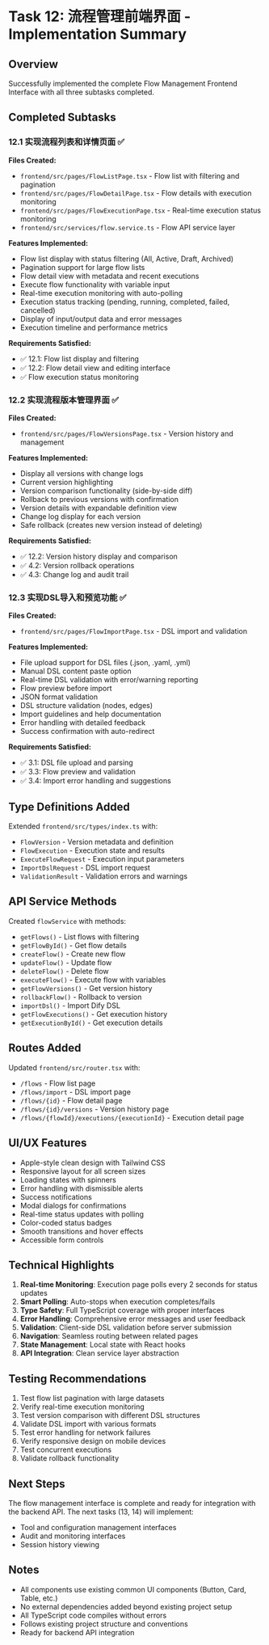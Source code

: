 # Task 12: 流程管理前端界面 - Implementation Summary

## Overview
Successfully implemented the complete Flow Management Frontend Interface with all three subtasks completed.

## Completed Subtasks

### 12.1 实现流程列表和详情页面 ✅
**Files Created:**
- `frontend/src/pages/FlowListPage.tsx` - Flow list with filtering and pagination
- `frontend/src/pages/FlowDetailPage.tsx` - Flow details with execution monitoring
- `frontend/src/pages/FlowExecutionPage.tsx` - Real-time execution status monitoring
- `frontend/src/services/flow.service.ts` - Flow API service layer

**Features Implemented:**
- Flow list display with status filtering (All, Active, Draft, Archived)
- Pagination support for large flow lists
- Flow detail view with metadata and recent executions
- Execute flow functionality with variable input
- Real-time execution monitoring with auto-polling
- Execution status tracking (pending, running, completed, failed, cancelled)
- Display of input/output data and error messages
- Execution timeline and performance metrics

**Requirements Satisfied:**
- ✅ 12.1: Flow list display and filtering
- ✅ 12.2: Flow detail view and editing interface
- ✅ Flow execution status monitoring

### 12.2 实现流程版本管理界面 ✅
**Files Created:**
- `frontend/src/pages/FlowVersionsPage.tsx` - Version history and management

**Features Implemented:**
- Display all versions with change logs
- Current version highlighting
- Version comparison functionality (side-by-side diff)
- Rollback to previous versions with confirmation
- Version details with expandable definition view
- Change log display for each version
- Safe rollback (creates new version instead of deleting)

**Requirements Satisfied:**
- ✅ 12.2: Version history display and comparison
- ✅ 4.2: Version rollback operations
- ✅ 4.3: Change log and audit trail

### 12.3 实现DSL导入和预览功能 ✅
**Files Created:**
- `frontend/src/pages/FlowImportPage.tsx` - DSL import and validation

**Features Implemented:**
- File upload support for DSL files (.json, .yaml, .yml)
- Manual DSL content paste option
- Real-time DSL validation with error/warning reporting
- Flow preview before import
- JSON format validation
- DSL structure validation (nodes, edges)
- Import guidelines and help documentation
- Error handling with detailed feedback
- Success confirmation with auto-redirect

**Requirements Satisfied:**
- ✅ 3.1: DSL file upload and parsing
- ✅ 3.3: Flow preview and validation
- ✅ 3.4: Import error handling and suggestions

## Type Definitions Added

Extended `frontend/src/types/index.ts` with:
- `FlowVersion` - Version metadata and definition
- `FlowExecution` - Execution state and results
- `ExecuteFlowRequest` - Execution input parameters
- `ImportDslRequest` - DSL import request
- `ValidationResult` - Validation errors and warnings

## API Service Methods

Created `flowService` with methods:
- `getFlows()` - List flows with filtering
- `getFlowById()` - Get flow details
- `createFlow()` - Create new flow
- `updateFlow()` - Update flow
- `deleteFlow()` - Delete flow
- `executeFlow()` - Execute flow with variables
- `getFlowVersions()` - Get version history
- `rollbackFlow()` - Rollback to version
- `importDsl()` - Import Dify DSL
- `getFlowExecutions()` - Get execution history
- `getExecutionById()` - Get execution details

## Routes Added

Updated `frontend/src/router.tsx` with:
- `/flows` - Flow list page
- `/flows/import` - DSL import page
- `/flows/{id}` - Flow detail page
- `/flows/{id}/versions` - Version history page
- `/flows/{flowId}/executions/{executionId}` - Execution detail page

## UI/UX Features

- Apple-style clean design with Tailwind CSS
- Responsive layout for all screen sizes
- Loading states with spinners
- Error handling with dismissible alerts
- Success notifications
- Modal dialogs for confirmations
- Real-time status updates with polling
- Color-coded status badges
- Smooth transitions and hover effects
- Accessible form controls

## Technical Highlights

1. **Real-time Monitoring**: Execution page polls every 2 seconds for status updates
2. **Smart Polling**: Auto-stops when execution completes/fails
3. **Type Safety**: Full TypeScript coverage with proper interfaces
4. **Error Handling**: Comprehensive error messages and user feedback
5. **Validation**: Client-side DSL validation before server submission
6. **Navigation**: Seamless routing between related pages
7. **State Management**: Local state with React hooks
8. **API Integration**: Clean service layer abstraction

## Testing Recommendations

1. Test flow list pagination with large datasets
2. Verify real-time execution monitoring
3. Test version comparison with different DSL structures
4. Validate DSL import with various formats
5. Test error handling for network failures
6. Verify responsive design on mobile devices
7. Test concurrent executions
8. Validate rollback functionality

## Next Steps

The flow management interface is complete and ready for integration with the backend API. The next tasks (13, 14) will implement:
- Tool and configuration management interfaces
- Audit and monitoring interfaces
- Session history viewing

## Notes

- All components use existing common UI components (Button, Card, Table, etc.)
- No external dependencies added beyond existing project setup
- All TypeScript code compiles without errors
- Follows existing project structure and conventions
- Ready for backend API integration
